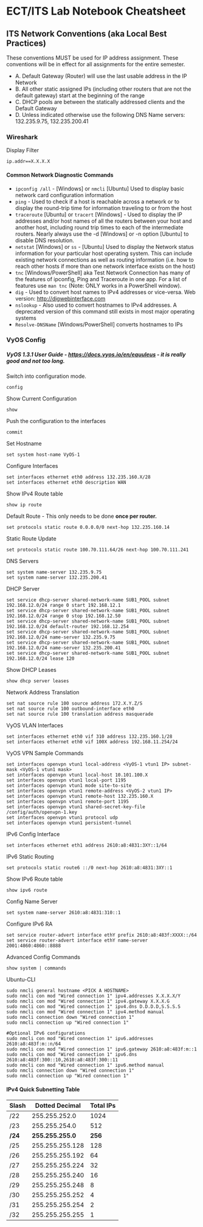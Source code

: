 # ECT/ITS Lab Notebook Cheatsheet

## ITS Network Conventions (aka Local Best Practices)
These conventions MUST be used for IP address assignment. These conventions will be in effect for all assignments for the entire semester.
- A. Default Gateway (Router) will use the last usable address in the IP Network
- B. All other static assigned IPs (including other routers that are not the default gateway) start at the beginning of the range
- C. DHCP pools are between the statically addressed clients and the Default Gateway
- D. Unless indicated otherwise use the following DNS Name servers: 132.235.9.75, 132.235.200.41

### Wireshark
Display Filter
```
ip.addr==X.X.X.X
```
#### Common Network Diagnostic Commands
- `ipconfig /all` - [Windows] or `nmcli` [Ubuntu] Used to display basic network card configuration information
- `ping` - Used to check if a host is reachable across a network or to display the round-trip time for information traveling to or from the host
- `traceroute` [Ubuntu] or `tracert` [Windows] - Used to display the IP addresses and/or host names of all the routers between your host and another host, including round trip times to each of the intermediate routers. Nearly always use the -d [Windows] or -n option [Ubuntu] to disable DNS resolution.
- `netstat` [Windows] or `ss` - [Ubuntu] Used to display the Network status information for your particular host operating system. This can include existing network connections as well as routing information (i.e. how to reach other hosts if more than one network interface exists on the host)
- `tnc` [Windows/PowerShell] aka Test Network Connection has many of the features of ipconfig, Ping and Traceroute in one app. For a list of features use `man tnc` (Note: ONLY works in a PowerShell window).
- `dig` - Used to convert host names to IPv4 addresses or vice-versa. Web version: http://digwebinterface.com
- `nslookup` - Also used to convert hostnames to IPv4 addresses. A deprecated version of this command still exists in most major operating systems
- `Resolve-DNSName` [Windows/PowerShell] converts hostnames to IPs 

### VyOS Config

##### VyOS 1.3.1 User Guide - https://docs.vyos.io/en/equuleus - it is really good and not too long.

Switch into configuration mode.

```
config
```

Show Current Configuration

```
show
```

Push the configuration to the interfaces

```
commit
```

Set Hostname
```
set system host-name VyOS-1
```

Configure Interfaces

```
set interfaces ethernet eth0 address 132.235.160.X/28
set interfaces ethernet eth0 description WAN
```

Show IPv4 Route table

```
show ip route
```

Default Route - This only needs to be done **once per router.**

```
set protocols static route 0.0.0.0/0 next-hop 132.235.160.14
```

Static Route Update

```
set protocols static route 100.70.111.64/26 next-hop 100.70.111.241
```

DNS Servers

````
set system name-server 132.235.9.75
set system name-server 132.235.200.41
````

DHCP Server
````
set service dhcp-server shared-network-name SUB1_POOL subnet 192.168.12.0/24 range 0 start 192.168.12.1
set service dhcp-server shared-network-name SUB1_POOL subnet 192.168.12.0/24 range 0 stop 192.168.12.50
set service dhcp-server shared-network-name SUB1_POOL subnet 192.168.12.0/24 default-router 192.168.12.254
set service dhcp-server shared-network-name SUB1_POOL subnet 192.168.12.0/24 name-server 132.235.9.75
set service dhcp-server shared-network-name SUB1_POOL subnet 192.168.12.0/24 name-server 132.235.200.41
set service dhcp-server shared-network-name SUB1_POOL subnet 192.168.12.0/24 lease 120
````
Show DHCP Leases
````
show dhcp server leases
````

Network Address Translation
````
set nat source rule 100 source address 172.X.Y.Z/S
set nat source rule 100 outbound-interface eth0
set nat source rule 100 translation address masquerade
````

VyOS VLAN Interfaces

````
set interfaces ethernet eth0 vif 310 address 132.235.160.1/28
set interfaces ethernet eth0 vif 100X address 192.168.11.254/24
````

VyOS VPN Sample Commands
```
set interfaces openvpn vtun1 local-address <VyOS-1 vtun1 IP> subnet-mask <VyOS-1 vtun1 mask>
set interfaces openvpn vtun1 local-host 10.101.100.X
set interfaces openvpn vtun1 local-port 1195
set interfaces openvpn vtun1 mode site-to-site
set interfaces openvpn vtun1 remote-address <VyOS-2 vtun1 IP>
set interfaces openvpn vtun1 remote-host 132.235.160.X
set interfaces openvpn vtun1 remote-port 1195
set interfaces openvpn vtun1 shared-secret-key-file /config/auth/openvpn-1.key
set interfaces openvpn vtun1 protocol udp
set interfaces openvpn vtun1 persistent-tunnel
```

IPv6 Config Interface

```
set interfaces ethernet eth1 address 2610:a8:4831:3XY::1/64
```

IPv6 Static Routing

```
set protocols static route6 ::/0 next-hop 2610:a8:4831:3XY::1
```

Show IPv6 Route table

```
show ipv6 route
```

Config Name Server

```
set system name-server 2610:a8:4831:310::1
```

Configure IPv6 RA

````
set service router-advert interface ethY prefix 2610:a8:483f:XXXX::/64
set service router-advert interface ethY name-server 2001:4860:4860::8888
````
Advanced Config Commands
```
show system | commands
```

Ubuntu-CLI
````
sudo nmcli general hostname <PICK A HOSTNAME>
sudo nmcli con mod "Wired connection 1" ipv4.addresses X.X.X.X/Y
sudo nmcli con mod "Wired connection 1" ipv4.gateway X.X.X.G
sudo nmcli con mod "Wired connection 1" ipv4.dns D.D.D.D,S.S.S.S
sudo nmcli con mod "Wired connection 1" ipv4.method manual
sudo nmcli connection down "Wired connection 1"
sudo nmcli connection up "Wired connection 1"

#Optional IPv6 configurations
sudo nmcli con mod "Wired connection 1" ipv6.addresses 2610:a8:483f:m::n/64
sudo nmcli con mod "Wired connection 1" ipv6.gateway 2610:a8:483f:m::1
sudo nmcli con mod "Wired connection 1" ipv6.dns 2610:a8:483f:300::10,2610:a8:483f:300::11
sudo nmcli con mod "Wired connection 1" ipv6.method manual
sudo nmcli connection down "Wired connection 1"
sudo nmcli connection up "Wired connection 1"
````
#### IPv4 Quick Subnetting Table
| Slash   | Dotted Decimal    | Total IPs
|---      |--                 |--
| /22     | 255.255.252.0     | 1024
| /23     | 255.255.254.0     | 512
|**/24**  | **255.255.255.0** | **256**
| /25     | 255.255.255.128   | 128
| /26     | 255.255.255.192   | 64
| /27     | 255.255.255.224   | 32
| /28     | 255.255.255.240   | 16
| /29     | 255.255.255.248   | 8
| /30     | 255.255.255.252   | 4
| /31     | 255.255.255.254   | 2
| /32     | 255.255.255.255   | 1
